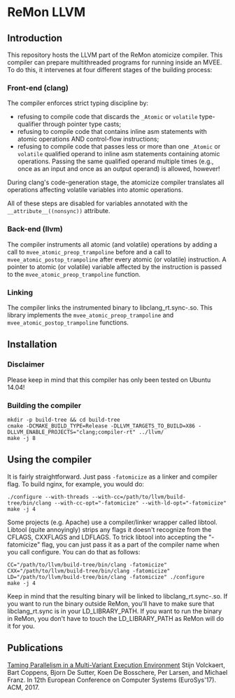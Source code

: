 # ReMon LLVM

## Introduction
This repository hosts the LLVM part of the ReMon atomicize compiler. 
This compiler can prepare multithreaded programs for running inside an MVEE. 
To do this, it intervenes at four different stages of the building process:

### Front-end (clang)
The compiler enforces strict typing discipline by:
- refusing to compile code that discards the `_Atomic` or `volatile` type-qualifier through pointer type casts;
- refusing to compile code that contains inline asm statements with atomic operations AND control-flow instructions;
- refusing to compile code that passes less or more than one `_Atomic` or `volatile` qualified operand to inline asm statements containing atomic operations. Passing the same qualified operand multiple times (e.g., once as an input and once as an output operand) is allowed, however!

During clang's code-generation stage, the atomicize compiler translates all operations affecting volatile variables into atomic operations.

All of these steps are disabled for variables annotated with the `__attribute__((nonsync))` attribute.

### Back-end (llvm)
The compiler instruments all atomic (and volatile) operations by adding a call to `mvee_atomic_preop_trampoline` before and a call to `mvee_atomic_postop_trampoline` after every atomic (or volatile) instruction.
A pointer to atomic (or volatile) variable affected by the instruction is passed to the `mvee_atomic_preop_trampoline` function.

### Linking
The compiler links the instrumented binary to libclang_rt.sync-<arch>.so. 
This library implements the `mvee_atomic_preop_trampoline` and `mvee_atomic_postop_trampoline` functions.

## Installation

### Disclaimer

Please keep in mind that this compiler has only been tested on Ubuntu 14.04!

### Building the compiler

```
mkdir -p build-tree && cd build-tree
cmake -DCMAKE_BUILD_TYPE=Release -DLLVM_TARGETS_TO_BUILD=X86 -DLLVM_ENABLE_PROJECTS="clang;compiler-rt" ../llvm/
make -j 8
```

## Using the compiler

It is fairly straightforward. Just pass `-fatomicize` as a linker and compiler flag. To build nginx, for example, you would do:

```
./configure --with-threads --with-cc=/path/to/llvm/build-tree/bin/clang --with-cc-opt="-fatomicize" --with-ld-opt="-fatomicize"
make -j 4
```

Some projects (e.g. Apache) use a compiler/linker wrapper called libtool.
Libtool (quite annoyingly) strips any flags it doesn't recognize from the CFLAGS, CXXFLAGS and LDFLAGS. 
To trick libtool into accepting the "-fatomicize" flag, you can just pass it as a part of the compiler name when you call configure.
You can do that as follows:

```
CC="/path/to/llvm/build-tree/bin/clang -fatomicize" CXX="/path/to/llvm/build-tree/bin/clang -fatomicize" LD="/path/to/llvm/build-tree/bin/clang -fatomicize" ./configure
make -j 4
```

Keep in mind that the resulting binary will be linked to libclang_rt.sync-<arch>.so. 
If you want to run the binary outside ReMon, you'll have to make sure that libclang_rt.sync is in your LD_LIBRARY_PATH.
If you want to run the binary in ReMon, you don't have to touch the LD_LIBRARY_PATH as ReMon will do it for you.

## Publications

[Taming Parallelism in a Multi-Variant Execution Environment](http://ics.uci.edu/~stijnv/Papers/eurosys17-parallelism.pdf)
Stijn Volckaert, Bart Coppens, Bjorn De Sutter, Koen De Bosschere, Per Larsen, and Michael Franz.
In 12th European Conference on Computer Systems (EuroSys'17). ACM, 2017.
